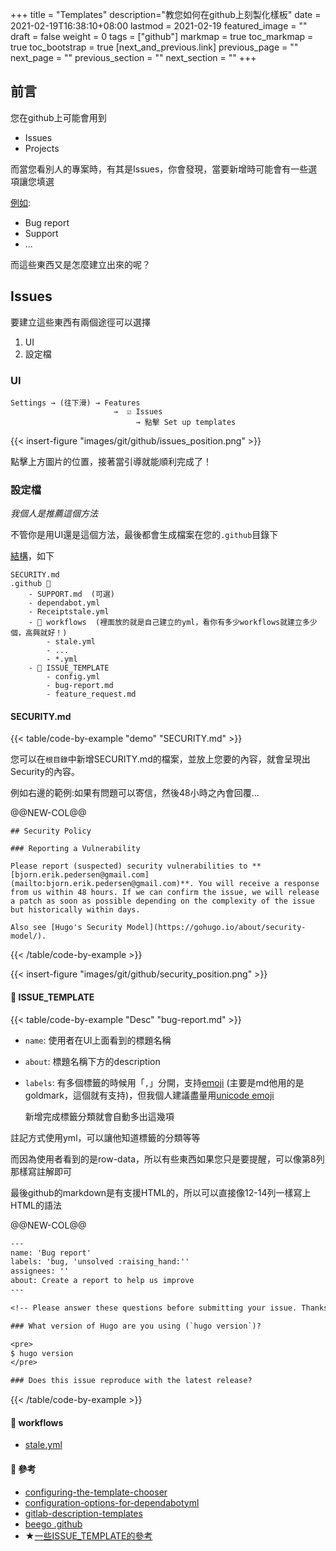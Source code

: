 +++
title = "Templates"
description="教您如何在github上刻製化樣板"
date = 2021-02-19T16:38:10+08:00
lastmod = 2021-02-19
featured_image = ""
draft = false
weight = 0
tags = ["github"]
markmap = true
toc_markmap = true
toc_bootstrap = true
[next_and_previous.link]
  previous_page = ""
  next_page = ""
  previous_section = ""
  next_section = ""
+++


## 前言

您在github上可能會用到

- Issues
- Projects

而當您看別人的專案時，有其是Issues，你會發現，當要新增時可能會有一些選項讓您填選

[例如](https://github.com/gohugoio/hugo/issues/new/choose):

- Bug report
- Support
- ...

而這些東西又是怎麼建立出來的呢？


## Issues

要建立這些東西有兩個途徑可以選擇

1. UI
2. 設定檔

### UI

```
Settings → (往下滑) → Features
                       →  ☑ Issues
                            → 點擊 Set up templates
```

{{< insert-figure "images/git/github/issues_position.png" >}}


點擊上方圖片的位置，接著當引導就能順利完成了！

### 設定檔

*我個人是推薦這個方法*

不管你是用UI還是這個方法，最後都會生成檔案在您的``.github``目錄下

[結構](https://github.com/gohugoio/hugo/tree/master/.github)，如下

```
SECURITY.md
.github 📂
    - SUPPORT.md  (可選)
    - dependabot.yml
    - Receiptstale.yml
    - 📂 workflows  (裡面放的就是自己建立的yml，看你有多少workflows就建立多少個，高興就好！)
        - stale.yml
        - ...
        - *.yml
    - 📂 ISSUE_TEMPLATE
        - config.yml
        - bug-report.md
        - feature_request.md

```

#### SECURITY.md

{{< table/code-by-example "demo" "SECURITY.md" >}}

您可以在``根目錄``中新增SECURITY.md的檔案，並放上您要的內容，就會呈現出Security的內容。

例如右邊的範例:如果有問題可以寄信，然後48小時之內會回覆...

@@NEW-COL@@

```
## Security Policy

### Reporting a Vulnerability

Please report (suspected) security vulnerabilities to **[bjorn.erik.pedersen@gmail.com](mailto:bjorn.erik.pedersen@gmail.com)**. You will receive a response from us within 48 hours. If we can confirm the issue, we will release a patch as soon as possible depending on the complexity of the issue but historically within days.

Also see [Hugo's Security Model](https://gohugo.io/about/security-model/).
```

{{< /table/code-by-example >}}

{{< insert-figure "images/git/github/security_position.png" >}}

#### 📂 ISSUE_TEMPLATE

{{< table/code-by-example "Desc" "bug-report.md" >}}

- ``name``: 使用者在UI上面看到的標題名稱
- ``about``: 標題名稱下方的description
- ``labels``: 有多個標籤的時候用「``,``」分開，支持[emoji] (主要是md他用的是goldmark，這個就有支持)，但我個人建議盡量用[unicode emoji]

   新增完成標籤分類就會自動多出這幾項

註記方式使用yml，可以讓他知道標籤的分類等等

而因為使用者看到的是row-data，所以有些東西如果您只是要提醒，可以像第8列那樣寫註解即可

最後github的markdown是有支援HTML的，所以可以直接像12-14列一樣寫上HTML的語法

[emoji]: https://www.webfx.com/tools/emoji-cheat-sheet/
[unicode emoji]: https://emojipedia.org/

@@NEW-COL@@

```txt {linenos=inline hl_lines=[8,"12-14"]}
---
name: 'Bug report'
labels: 'bug, 'unsolved :raising_hand:''
assignees: ''
about: Create a report to help us improve
---

<!-- Please answer these questions before submitting your issue. Thanks! -->

### What version of Hugo are you using (`hugo version`)?

<pre>
$ hugo version
</pre>

### Does this issue reproduce with the latest release?
```

{{< /table/code-by-example >}}


#### 📂 workflows

- [stale.yml](https://github.com/probot/stale)

#### 🔗 參考

- [configuring-the-template-chooser]
- [configuration-options-for-dependabotyml]
- [gitlab-description-templates]
- [beego .github]
- ★[一些ISSUE_TEMPLATE的參考](https://github.com/compiler-s20/discussion)

[configuring-the-template-chooser]: https://docs.github.com/en/github/building-a-strong-community/configuring-issue-templates-for-your-repository#configuring-the-template-chooser
[configuration-options-for-dependabotyml]: https://docs.github.com/en/github/administering-a-repository/configuration-options-for-dependency-updates#configuration-options-for-dependabotyml
[gitlab-description-templates]: https://docs.gitlab.com/ee/user/project/description_templates.html
[beego .github]: https://github.com/beego/beego/tree/develop/.github
